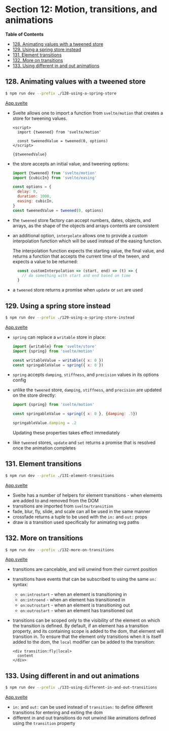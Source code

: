 # Section 12: Motion, transitions, and animations


<!-- START doctoc generated TOC please keep comment here to allow auto update -->
<!-- DON'T EDIT THIS SECTION, INSTEAD RE-RUN doctoc TO UPDATE -->
**Table of Contents**

- [128. Animating values with a tweened store](#128-animating-values-with-a-tweened-store)
- [129. Using a spring store instead](#129-using-a-spring-store-instead)
- [131. Element transitions](#131-element-transitions)
- [132. More on transitions](#132-more-on-transitions)
- [133. Using different in and out animations](#133-using-different-in-and-out-animations)

<!-- END doctoc generated TOC please keep comment here to allow auto update -->

## 128. Animating values with a tweened store

```bash
$ npm run dev --prefix ./128-using-a-spring-store
```

[App.svelte](./128-using-a-spring-store/src/App.svelte)

- Svelte allows one to import a function from `svelte/motion` that creates a
    store for tweening values.

    ```svelte
    <script>
      import {tweened} from 'svelte/motion'

      const tweenedValue = tweened(0, options)
    </script>

    {$tweenedValue}
    ```
- the store accepts an initial value, and tweening options:

    ```javascript
    import {tweened} from 'svelte/motion'
    import {cubicIn} from 'svelte/easing'

    const options = {
      delay: 0,
      duration: 1000,
      easing: cubicIn,
    }
    const tweenedValue = tweened(0, options)
    ```
- the `tweened` store factory can accept numbers, dates, objects, and arrays, as
    the shape of the objects and arrays contents are consistent
- an additional option, `interpolate` allows one to provide a custom
    interpolation function which will be used instead of the easing function.

    The interpolation function expects the starting value, the final value, and
    returns a function that accepts the current time of the tween, and expects a
    value to be returned:

    ```javascript
      const customInterpolation => (start, end) => (t) => {
        // do something with start and end based on time
      }
    ```
- a `tweened` store returns a promise when `update` or `set` are used

## 129. Using a spring store instead

```bash
$ npm run dev --prefix ./129-using-a-spring-store-instead
```

[App.svelte](./129-using-a-spring-store-instead/src/App.svelte)

- `spring` can replace a `writable` store in place:

    ```javascript
    import {writable} from 'svelte/store'
    import {spring} from 'svelte/motion'

    const writableValue = writable({ x: 0 })
    const springableValue = spring({ x: 0 })
    ```
- `spring` accepts `damping`, `stiffness`, and `precision` values in its options
    config
- unlike the `tweened` store, `damping`, `stiffness`, and `precision` are
    updated on the store directly:

    ```javascript
    import {spring} from 'svelte/motion'

    const springableValue = spring({ x: 0 }, {damping: .5})

    springableValue.damping = .2
    ```

    Updating these properties takes effect immediately
- like `tweened` stores, `update` and `set` returns a promise that is resolved
    once the animation completes

## 131. Element transitions

```bash
$ npm run dev --prefix ./131-element-transitions
```

[App.svelte](./131-element-transitions/src/App.svelte)

- Svelte has a number of helpers for element transitions - when elements are
    added to and removed from the DOM
- transitions are imported from `svelte/transition`
- fade, blur, fly, slide, and scale can all be used in the same manner
- crossfade returns a tuple to be used with the `in:` and `out:` props
- draw is a transition used specifically for animating svg paths

## 132. More on transitions

```bash
$ npm run dev --prefix ./132-more-on-transitions
```

[App.svelte](./132-more-on-transitions/src/App.svelte)

- transitions are cancelable, and will unwind from their current position
- transitions have events that can be subscribed to using the same `on:` syntax:
    - `on:introstart` - when an element is transitioning in
    - `on:introend` - when an element has transitioned in
    - `on:outrostart` - when an element is transitioning out
    - `on:outrostart` - when an element has transitioned out
- transitions can be scoped only to the visibility of the element on which the
    transition is defined. By default, if an element has a transition property,
    and its containing scope is added to the dom, that element will transition
    in. To ensure that the element only transitions when it is itself added to
    the dom, the `local` modifier can be added to the transition:

    ```svelte
    <div transition:fly|local>
      content
    </div>
    ```

## 133. Using different in and out animations

```bash
$ npm run dev --prefix ./133-using-different-in-and-out-transitions
```

[App.svelte](./133-using-different-in-and-out-transitions/src/App.svelte)

- `in:` and `out:` can be used instead of `transition:` to define different
    transitions for entering and exiting the dom
- different in and out transitions do not unwind like animations defined using
    the `transition` property
